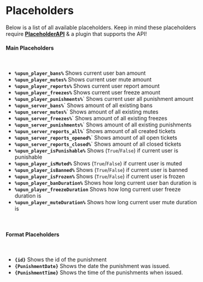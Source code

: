 # Placeholders
Below is a list of all available placeholders. Keep in mind these placeholders require **[PlaceholderAPI](https://www.spigotmc.org/resources/6245/)** & a plugin that supports the API!
<br>

#### Main Placeholders
<br>

* **`%upun_player_bans%`**
  Shows current user ban amount
* **`%upun_player_mutes%`**
  Shows current user mute amount
* **`%upun_player_reports%`**
  Shows current user report amount
* **`%upun_player_freezes%`**
  Shows current user freeze amount
* **`%upun_player_punishments%`**`
  Shows current user all punishment amount
* **`%upun_server_bans%`**`
  Shows amount of all existing bans
* **`%upun_server_mutes%`**`
  Shows amount of all existing mutes
* **`%upun_server_freezes%`**`
  Shows amount of all existing freezes
* **`%upun_server_punishments%`**`
  Shows amount of all existing punishments   
* **`%upun_server_reports_all%`**`
  Shows amount of all created tickets
* **`%upun_server_reports_opened%`**`
  Shows amount of all open tickets
* **`%upun_server_reports_closed%`**`
  Shows amount of all closed tickets 
* **`%upun_player_isPunishable%`**
  Shows (`True`/`False`) if current user is punishable
* **`%upun_player_isMuted%`**
  Shows (`True`/`False`) if current user is muted
* **`%upun_player_isBanned%`**
  Shows (`True`/`False`) if current user is banned
* **`%upun_player_isFrozen%`**
  Shows (`True`/`False`) if current user is frozen
* **`%upun_player_banDuration%`**
  Shows how long current user ban duration is
* **`%upun_player_freezeDuration`**
  Shows how long current user freeze duration is
* **`%upun_player_muteDuration%`**
  Shows how long current user mute duration is
<br>

#### Format Placeholders
<br>

* **`{id}`**
  Shows the id of the punishment
* **`{PunishmentDate}`**
  Shows the date the punishment was issued.
* **`{PunishmentTime}`**
  Shows the time of the punishments when issued.
  
